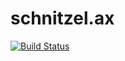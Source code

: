 # schnitzel.ax

[![Build Status](https://travis-ci.org/pheimdah/schnitzel.ax.svg?branch=master)](https://travis-ci.org/pheimdah/schnitzel.ax)
